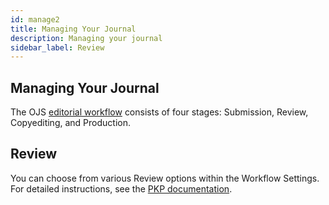 ```yaml
---
id: manage2
title: Managing Your Journal
description: Managing your journal
sidebar_label: Review
---
```

## Managing Your Journal

The OJS [editorial workflow](https://docs.pkp.sfu.ca/learning-ojs/en/editorial-workflow) consists of four stages: Submission, Review, Copyediting, and Production.

## Review

You can choose from various Review options within the Workflow Settings. For detailed instructions, see the [PKP documentation](https://docs.pkp.sfu.ca/learning-ojs/en/settings-workflow#review).
